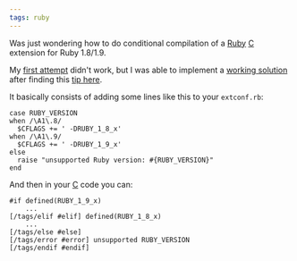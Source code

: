 ```yaml
---
tags: ruby
---
```


Was just wondering how to do conditional compilation of a [Ruby](/wiki/Ruby) [C](/wiki/C) extension for Ruby 1.8/1.9.

My [first attempt](http://git.wincent.com/wikitext.git?a=commitdiff;h=7051f619c2f094bcb995a43a0add33f0ba20f6c5) didn't work, but I was able to implement a [working solution](http://git.wincent.com/wikitext.git?a=commitdiff;h=33cd74fd262cd6dde29f692d4dbe7e1f1e98f537) after finding this [tip here](http://banisterfiend.wordpress.com/2009/02/13/updating-a-c-extension-for-ruby-191/).

It basically consists of adding some lines like this to your `extconf.rb`:

    case RUBY_VERSION
    when /\A1\.8/
      $CFLAGS += ' -DRUBY_1_8_x'
    when /\A1\.9/
      $CFLAGS += ' -DRUBY_1_9_x'
    else
      raise "unsupported Ruby version: #{RUBY_VERSION}"
    end

And then in your [C](/wiki/C) code you can:

    #if defined(RUBY_1_9_x)
        ...
    [/tags/elif #elif] defined(RUBY_1_8_x)
        ...
    [/tags/else #else]
    [/tags/error #error] unsupported RUBY_VERSION
    [/tags/endif #endif]
